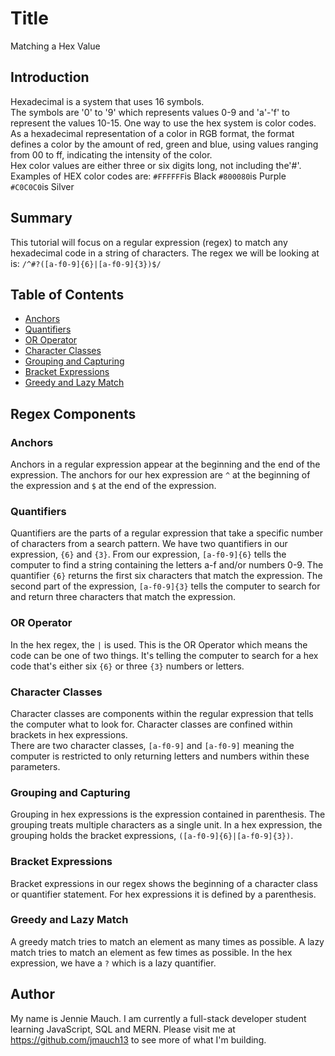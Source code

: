 # Title
Matching a Hex Value

## Introduction
Hexadecimal is a system that uses 16 symbols.  
The symbols are '0' to '9' which represents values 0-9 and 'a'-'f' to represent the values 10-15.
One way to use the hex system is color codes.  As a hexadecimal representation of a color in RGB format, 
the format defines a color by the amount of red, green and blue, using values ranging from 00 to ff, indicating the intensity of the color.  
Hex color values are either three or six digits long, not including the'#'.
Examples of HEX color codes are:
```#FFFFFF```is Black
```#800080```is Purple
```#C0C0C0```is Silver

## Summary
This tutorial will focus on a regular expression (regex) to match any hexadecimal code in a string of characters.
The regex we will be looking at is:
```/^#?([a-f0-9]{6}|[a-f0-9]{3})$/```

## Table of Contents

- [Anchors](#anchors)
- [Quantifiers](#quantifiers)
- [OR Operator](#or-operator)
- [Character Classes](#character-classes)
- [Grouping and Capturing](#grouping-and-capturing)
- [Bracket Expressions](#bracket-expressions)
- [Greedy and Lazy Match](#greedy-and-lazy-match)

## Regex Components

### Anchors
Anchors in a regular expression appear at the beginning and the end of the expression.
The anchors for our hex expression are ```^``` at the beginning of the expression and ```$``` at the end of the expression.

### Quantifiers
Quantifiers are the parts of a regular expression that take a specific number of characters from a search pattern.
We have two quantifiers in our expression, ```{6}``` and ```{3}```.
From our expression, ```[a-f0-9]{6}``` tells the computer to find a string containing the letters a-f and/or numbers 0-9.
The quantifier ```{6}``` returns the first six characters that match the expression.
The second part of the expression, ```[a-f0-9]{3}``` tells the computer to search for and return three characters that match the expression.

### OR Operator
In the hex regex, the ```|``` is used.  This is the OR Operator which means the code can be one of two things.
It's telling the computer to search for a hex code that's either six ```{6}``` or three ```{3}``` numbers or letters.

### Character Classes
Character classes are components within the regular expression that tells the computer what to look for.
Character classes are confined within brackets in hex expressions.  
There are two character classes, ```[a-f0-9]``` and ```[a-f0-9]``` meaning the computer is restricted to only 
returning letters and numbers within these parameters.

### Grouping and Capturing
Grouping in hex expressions is the expression contained in parenthesis.  The grouping treats multiple characters as a single unit.
In a hex expression, the grouping holds the bracket expressions, ```([a-f0-9]{6}|[a-f0-9]{3})```.

### Bracket Expressions
Bracket expressions in our regex shows the beginning of a character class or quantifier statement.
For hex expressions it is defined by a parenthesis.

### Greedy and Lazy Match
A greedy match tries to match an element as many times as possible.  A lazy match tries to match an element as few times as possible.
In the hex expression, we have a ```?``` which is a lazy quantifier.

## Author
My name is Jennie Mauch.  I am currently a full-stack developer student learning JavaScript, SQL and MERN.
Please visit me at https://github.com/jmauch13 to see more of what I'm building.
